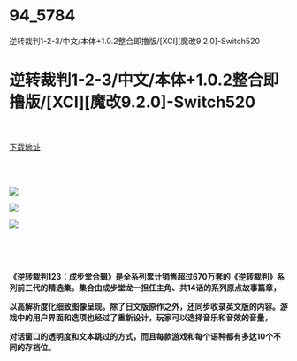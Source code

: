 # 94_5784
逆转裁判1-2-3/中文/本体+1.0.2整合即撸版/[XCI][魔改9.2.0]-Switch520
# 逆转裁判1-2-3/中文/本体+1.0.2整合即撸版/[XCI][魔改9.2.0]-Switch520
 <br/></br>
[下载地址](https://www.switch520.cc/article/5784 "下载地址")
<br/></br>

<p>&nbsp;</p>
<p><img src="https://www.switch520.cc/muke_img/upload_art_editor_20201107-1_45d38deea5a0eff8f755b9aaa0f7bed3.jpg"></p>
<p><img src="https://www.switch520.cc/muke_img/upload_art_editor_20201107-1_5b2cbd8b44814ee8a3728522647c604b.jpg"></p>
<p><img src="https://www.switch520.cc/muke_img/upload_art_editor_20201107-1_68fa3a968acdfd7c6b24c3231728e3df.jpg"></p>
<p>&nbsp;</p>
<p><strong><br>
</strong></p>
<p><strong>《逆转裁判123：成步堂合辑》是全系列累计销售超过670万套的《逆转裁判》系列前三代的精选集。集合由成步堂龙一担任主角、共14话的系列原点故事篇章，</strong></p>
<p><strong>以高解析度化细致图像呈现。除了日文版原作之外，还同步收录英文版的内容。游戏中的用户界面和选项也经过了重新设计，玩家可以选择音乐和音效的音量，</strong></p>
<p><strong>对话窗口的透明度和文本跳过的方式，而且每款游戏和每个语种都有多达10个不同的存档位。</strong></p>
<p>&nbsp;</p>
<p>&nbsp;</p>



<p>&nbsp;</p>
